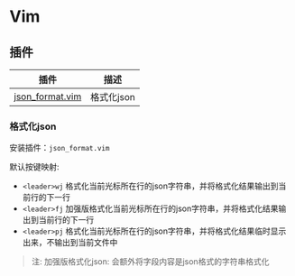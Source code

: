 
# Vim

## 插件

| 插件                           | 描述       |
|--------------------------------|------------|
| [json_format.vim](#格式化json) | 格式化json |

### 格式化json

安装插件：`json_format.vim`

默认按键映射:
- `<leader>wj` 格式化当前光标所在行的json字符串，并将格式化结果输出到当前行的下一行
- `<leader>fj` 加强版格式化当前光标所在行的json字符串，并将格式化结果输出到当前行的下一行
- `<leader>pj` 格式化当前光标所在行的json字符串，并将格式化结果临时显示出来，不输出到当前文件中

> 注: 
> 加强版格式化json: 会额外将字段内容是json格式的字符串格式化
